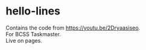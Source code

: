 # hello-lines
 
Contains the code from https://youtu.be/2Dryaasiseo.  
For BCSS Taskmaster.  
Live on pages.  
